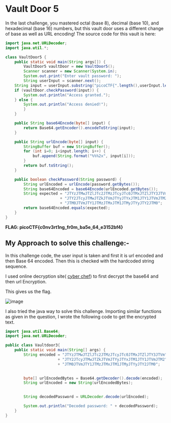 # Vault Door 5

In the last challenge, you mastered octal (base 8), decimal (base 10), and hexadecimal (base 16) numbers, but this vault door uses a different change of base as well as URL encoding! The source code for this vault is here: 

```java
import java.net.URLDecoder;
import java.util.*;

class VaultDoor5 {
    public static void main(String args[]) {
        VaultDoor5 vaultDoor = new VaultDoor5();
        Scanner scanner = new Scanner(System.in);
        System.out.print("Enter vault password: ");
        String userInput = scanner.next();
	String input = userInput.substring("picoCTF{".length(),userInput.length()-1);
	if (vaultDoor.checkPassword(input)) {
	    System.out.println("Access granted.");
	} else {
	    System.out.println("Access denied!");
        }
    }

    public String base64Encode(byte[] input) {
        return Base64.getEncoder().encodeToString(input);
    }

    public String urlEncode(byte[] input) {
        StringBuffer buf = new StringBuffer();
        for (int i=0; i<input.length; i++) {
            buf.append(String.format("%%%2x", input[i]));
        }
        return buf.toString();
    }

    public boolean checkPassword(String password) {
        String urlEncoded = urlEncode(password.getBytes());
        String base64Encoded = base64Encode(urlEncoded.getBytes());
        String expected = "JTYzJTMwJTZlJTc2JTMzJTcyJTc0JTMxJTZlJTY3JTVm"
                        + "JTY2JTcyJTMwJTZkJTVmJTYyJTYxJTM1JTY1JTVmJTM2"
                        + "JTM0JTVmJTY1JTMzJTMxJTM1JTMyJTYyJTY2JTM0";
        return base64Encoded.equals(expected);
    }
}
```
**FLAG: picoCTF{c0nv3rt1ng_fr0m_ba5e_64_e3152bf4}**

## My Approach to solve this challenge:-


In this challenge code, the user input is taken and first it is url encoded and then Base 64 encoded. Then this is checked with the hardcoded string sequence.

I used online decryption site( [cyber chef](https://gchq.github.io/CyberChef/#recipe=From_Base64('A-Za-z0-9%2B/%3D',false,false)URL_Decode()&input=SlRZekpUTXdKVFpsSlRjMkpUTXpKVGN5SlRjMEpUTXhKVFpsSlRZM0pUVm1KVFkySlRjeUpUTXdKVFprSlRWbUpUWXlKVFl4SlRNMUpUWTFKVFZtSlRNMkpUTTBKVFZtSlRZMUpUTXpKVE14SlRNMUpUTXlKVFl5SlRZMkpUTTA)) to first decrypt the base64 and then url Encryption.

This gives us the flag.

![image](https://github.com/user-attachments/assets/b34be3c0-8224-44bf-9e91-8d6d47b99297)


I also tried the java way to solve this challenge. Importing similar functions as given in the question, I wrote the following code to get the encrypted text.

```java
import java.util.Base64;
import java.net.URLDecoder;

public class Vaultdoor3{
    public static void main(String[] args) {
        String encoded = "JTYzJTMwJTZlJTc2JTMzJTcyJTc0JTMxJTZlJTY3JTVm"
                       + "JTY2JTcyJTMwJTZkJTVmJTYyJTYxJTM1JTY1JTVmJTM2"
                       + "JTM0JTVmJTY1JTMzJTMxJTM1JTMyJTYyJTY2JTM0";

        
        byte[] urlEncodedBytes = Base64.getDecoder().decode(encoded);
        String urlEncoded = new String(urlEncodedBytes);

        
        String decodedPassword = URLDecoder.decode(urlEncoded);

        System.out.println("Decoded password: " + decodedPassword);
    }
}

```

